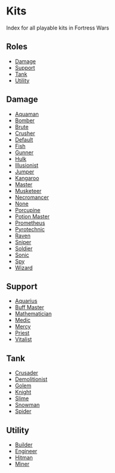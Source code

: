 # Kits
Index for all playable kits in Fortress Wars

## Roles
* [Damage](#Damage)
* [Support](#Support)
* [Tank](#Tank)
* [Utility](#Utility)

## Damage
* [Aquaman](Aquaman)
* [Bomber]()
* [Brute]()
* [Crusher]()
* [Default]()
* [Fish]()
* [Gunner]()
* [Hulk]()
* [Illusionist]()
* [Jumper]()
* [Kangaroo]()
* [Master]()
* [Musketeer]()
* [Necromancer]()
* [None]()
* [Porcupine]()
* [Potion Master]()
* [Prometheus]()
* [Pyrotechnic]()
* [Raven]()
* [Sniper]()
* [Soldier]()
* [Sonic]()
* [Spy]()
* [Wizard]()

## Support
* [Aquarius]()
* [Buff Master]()
* [Mathematician]()
* [Medic]()
* [Mercy]()
* [Priest]()
* [Vitalist]()

## Tank
* [Crusader]()
* [Demolitionist]()
* [Golem]()
* [Knight]()
* [Slime]()
* [Snowman]()
* [Spider]()

## Utility
* [Builder]()
* [Engineer]()
* [Hitman]()
* [Miner]()